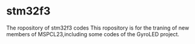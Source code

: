 # stm32f3
The ropository of stm32f3 codes
This ropository is for the traning of new members of MSPCL23,including some codes of the GyroLED project.
